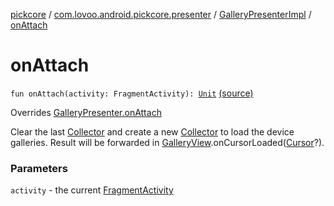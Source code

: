 [pickcore](../../index.md) / [com.lovoo.android.pickcore.presenter](../index.md) / [GalleryPresenterImpl](index.md) / [onAttach](./on-attach.md)

# onAttach

`fun onAttach(activity: FragmentActivity): `[`Unit`](https://kotlinlang.org/api/latest/jvm/stdlib/kotlin/-unit/index.html) [(source)](https://github.com/lovoo/android-pickpic/blob/master/pickcore/pickcore/src/main/kotlin/com/lovoo/android/pickcore/presenter/GalleryPresenterImpl.kt#L48)

Overrides [GalleryPresenter.onAttach](../../com.lovoo.android.pickcore.contract/-gallery-presenter/on-attach.md)

Clear the last [Collector](../../com.lovoo.android.pickcore.loader/-collector/index.md) and create a new [Collector](../../com.lovoo.android.pickcore.loader/-collector/index.md) to load the device galleries.
Result will be forwarded in [GalleryView](../../com.lovoo.android.pickcore.contract/-gallery-view/index.md).onCursorLoaded([Cursor](#)?).

### Parameters

`activity` - the current [FragmentActivity](#)